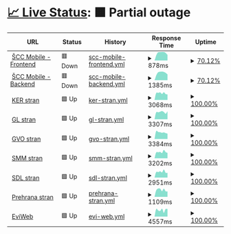 # [📈 Live Status](https://scc-mobile.github.io/monitor/): <!--live status--> **🟧 Partial outage**

<!--start: status pages-->
<!-- This summary is generated by Upptime (https://github.com/upptime/upptime) -->
<!-- Do not edit this manually, your changes will be overwritten -->
<!-- prettier-ignore -->
| URL | Status | History | Response Time | Uptime |
| --- | ------ | ------- | ------------- | ------ |
| <img alt="" src="https://scc-mobile.thepatik.eu.org/cvet_barvni.png" height="13"> [ŠCC Mobile - Frontend](https://scc-mobile.thepatik.eu.org) | 🟥 Down | [scc-mobile-frontend.yml](https://github.com/scc-mobile/monitor/commits/HEAD/history/scc-mobile-frontend.yml) | <details><summary><img alt="Response time graph" src="./graphs/scc-mobile-frontend/response-time-week.png" height="20"> 878ms</summary><br><a href="https://scc-mobile.github.io/monitor/history/scc-mobile-frontend"><img alt="Response time 765" src="https://img.shields.io/endpoint?url=https%3A%2F%2Fraw.githubusercontent.com%2Fscc-mobile%2Fmonitor%2FHEAD%2Fapi%2Fscc-mobile-frontend%2Fresponse-time.json"></a><br><a href="https://scc-mobile.github.io/monitor/history/scc-mobile-frontend"><img alt="24-hour response time 0" src="https://img.shields.io/endpoint?url=https%3A%2F%2Fraw.githubusercontent.com%2Fscc-mobile%2Fmonitor%2FHEAD%2Fapi%2Fscc-mobile-frontend%2Fresponse-time-day.json"></a><br><a href="https://scc-mobile.github.io/monitor/history/scc-mobile-frontend"><img alt="7-day response time 878" src="https://img.shields.io/endpoint?url=https%3A%2F%2Fraw.githubusercontent.com%2Fscc-mobile%2Fmonitor%2FHEAD%2Fapi%2Fscc-mobile-frontend%2Fresponse-time-week.json"></a><br><a href="https://scc-mobile.github.io/monitor/history/scc-mobile-frontend"><img alt="30-day response time 848" src="https://img.shields.io/endpoint?url=https%3A%2F%2Fraw.githubusercontent.com%2Fscc-mobile%2Fmonitor%2FHEAD%2Fapi%2Fscc-mobile-frontend%2Fresponse-time-month.json"></a><br><a href="https://scc-mobile.github.io/monitor/history/scc-mobile-frontend"><img alt="1-year response time 765" src="https://img.shields.io/endpoint?url=https%3A%2F%2Fraw.githubusercontent.com%2Fscc-mobile%2Fmonitor%2FHEAD%2Fapi%2Fscc-mobile-frontend%2Fresponse-time-year.json"></a></details> | <details><summary><a href="https://scc-mobile.github.io/monitor/history/scc-mobile-frontend">70.12%</a></summary><a href="https://scc-mobile.github.io/monitor/history/scc-mobile-frontend"><img alt="All-time uptime 98.22%" src="https://img.shields.io/endpoint?url=https%3A%2F%2Fraw.githubusercontent.com%2Fscc-mobile%2Fmonitor%2FHEAD%2Fapi%2Fscc-mobile-frontend%2Fuptime.json"></a><br><a href="https://scc-mobile.github.io/monitor/history/scc-mobile-frontend"><img alt="24-hour uptime 0.00%" src="https://img.shields.io/endpoint?url=https%3A%2F%2Fraw.githubusercontent.com%2Fscc-mobile%2Fmonitor%2FHEAD%2Fapi%2Fscc-mobile-frontend%2Fuptime-day.json"></a><br><a href="https://scc-mobile.github.io/monitor/history/scc-mobile-frontend"><img alt="7-day uptime 70.12%" src="https://img.shields.io/endpoint?url=https%3A%2F%2Fraw.githubusercontent.com%2Fscc-mobile%2Fmonitor%2FHEAD%2Fapi%2Fscc-mobile-frontend%2Fuptime-week.json"></a><br><a href="https://scc-mobile.github.io/monitor/history/scc-mobile-frontend"><img alt="30-day uptime 93.12%" src="https://img.shields.io/endpoint?url=https%3A%2F%2Fraw.githubusercontent.com%2Fscc-mobile%2Fmonitor%2FHEAD%2Fapi%2Fscc-mobile-frontend%2Fuptime-month.json"></a><br><a href="https://scc-mobile.github.io/monitor/history/scc-mobile-frontend"><img alt="1-year uptime 98.22%" src="https://img.shields.io/endpoint?url=https%3A%2F%2Fraw.githubusercontent.com%2Fscc-mobile%2Fmonitor%2FHEAD%2Fapi%2Fscc-mobile-frontend%2Fuptime-year.json"></a></details>
| <img alt="" src="https://scc-mobile.thepatik.eu.org/cvet_barvni.png" height="13"> [ŠCC Mobile - Backend](https://scc-mobile-api.thepatik.eu.org) | 🟥 Down | [scc-mobile-backend.yml](https://github.com/scc-mobile/monitor/commits/HEAD/history/scc-mobile-backend.yml) | <details><summary><img alt="Response time graph" src="./graphs/scc-mobile-backend/response-time-week.png" height="20"> 1385ms</summary><br><a href="https://scc-mobile.github.io/monitor/history/scc-mobile-backend"><img alt="Response time 1301" src="https://img.shields.io/endpoint?url=https%3A%2F%2Fraw.githubusercontent.com%2Fscc-mobile%2Fmonitor%2FHEAD%2Fapi%2Fscc-mobile-backend%2Fresponse-time.json"></a><br><a href="https://scc-mobile.github.io/monitor/history/scc-mobile-backend"><img alt="24-hour response time 0" src="https://img.shields.io/endpoint?url=https%3A%2F%2Fraw.githubusercontent.com%2Fscc-mobile%2Fmonitor%2FHEAD%2Fapi%2Fscc-mobile-backend%2Fresponse-time-day.json"></a><br><a href="https://scc-mobile.github.io/monitor/history/scc-mobile-backend"><img alt="7-day response time 1385" src="https://img.shields.io/endpoint?url=https%3A%2F%2Fraw.githubusercontent.com%2Fscc-mobile%2Fmonitor%2FHEAD%2Fapi%2Fscc-mobile-backend%2Fresponse-time-week.json"></a><br><a href="https://scc-mobile.github.io/monitor/history/scc-mobile-backend"><img alt="30-day response time 1362" src="https://img.shields.io/endpoint?url=https%3A%2F%2Fraw.githubusercontent.com%2Fscc-mobile%2Fmonitor%2FHEAD%2Fapi%2Fscc-mobile-backend%2Fresponse-time-month.json"></a><br><a href="https://scc-mobile.github.io/monitor/history/scc-mobile-backend"><img alt="1-year response time 1301" src="https://img.shields.io/endpoint?url=https%3A%2F%2Fraw.githubusercontent.com%2Fscc-mobile%2Fmonitor%2FHEAD%2Fapi%2Fscc-mobile-backend%2Fresponse-time-year.json"></a></details> | <details><summary><a href="https://scc-mobile.github.io/monitor/history/scc-mobile-backend">70.12%</a></summary><a href="https://scc-mobile.github.io/monitor/history/scc-mobile-backend"><img alt="All-time uptime 97.97%" src="https://img.shields.io/endpoint?url=https%3A%2F%2Fraw.githubusercontent.com%2Fscc-mobile%2Fmonitor%2FHEAD%2Fapi%2Fscc-mobile-backend%2Fuptime.json"></a><br><a href="https://scc-mobile.github.io/monitor/history/scc-mobile-backend"><img alt="24-hour uptime 0.00%" src="https://img.shields.io/endpoint?url=https%3A%2F%2Fraw.githubusercontent.com%2Fscc-mobile%2Fmonitor%2FHEAD%2Fapi%2Fscc-mobile-backend%2Fuptime-day.json"></a><br><a href="https://scc-mobile.github.io/monitor/history/scc-mobile-backend"><img alt="7-day uptime 70.12%" src="https://img.shields.io/endpoint?url=https%3A%2F%2Fraw.githubusercontent.com%2Fscc-mobile%2Fmonitor%2FHEAD%2Fapi%2Fscc-mobile-backend%2Fuptime-week.json"></a><br><a href="https://scc-mobile.github.io/monitor/history/scc-mobile-backend"><img alt="30-day uptime 93.12%" src="https://img.shields.io/endpoint?url=https%3A%2F%2Fraw.githubusercontent.com%2Fscc-mobile%2Fmonitor%2FHEAD%2Fapi%2Fscc-mobile-backend%2Fuptime-month.json"></a><br><a href="https://scc-mobile.github.io/monitor/history/scc-mobile-backend"><img alt="1-year uptime 97.97%" src="https://img.shields.io/endpoint?url=https%3A%2F%2Fraw.githubusercontent.com%2Fscc-mobile%2Fmonitor%2FHEAD%2Fapi%2Fscc-mobile-backend%2Fuptime-year.json"></a></details>
| <img alt="" src="https://scc-mobile.thepatik.eu.org/KER_cvet.png" height="13"> [KER stran](https://ker.sc-celje.si) | 🟩 Up | [ker-stran.yml](https://github.com/scc-mobile/monitor/commits/HEAD/history/ker-stran.yml) | <details><summary><img alt="Response time graph" src="./graphs/ker-stran/response-time-week.png" height="20"> 3068ms</summary><br><a href="https://scc-mobile.github.io/monitor/history/ker-stran"><img alt="Response time 2931" src="https://img.shields.io/endpoint?url=https%3A%2F%2Fraw.githubusercontent.com%2Fscc-mobile%2Fmonitor%2FHEAD%2Fapi%2Fker-stran%2Fresponse-time.json"></a><br><a href="https://scc-mobile.github.io/monitor/history/ker-stran"><img alt="24-hour response time 2504" src="https://img.shields.io/endpoint?url=https%3A%2F%2Fraw.githubusercontent.com%2Fscc-mobile%2Fmonitor%2FHEAD%2Fapi%2Fker-stran%2Fresponse-time-day.json"></a><br><a href="https://scc-mobile.github.io/monitor/history/ker-stran"><img alt="7-day response time 3068" src="https://img.shields.io/endpoint?url=https%3A%2F%2Fraw.githubusercontent.com%2Fscc-mobile%2Fmonitor%2FHEAD%2Fapi%2Fker-stran%2Fresponse-time-week.json"></a><br><a href="https://scc-mobile.github.io/monitor/history/ker-stran"><img alt="30-day response time 3015" src="https://img.shields.io/endpoint?url=https%3A%2F%2Fraw.githubusercontent.com%2Fscc-mobile%2Fmonitor%2FHEAD%2Fapi%2Fker-stran%2Fresponse-time-month.json"></a><br><a href="https://scc-mobile.github.io/monitor/history/ker-stran"><img alt="1-year response time 2931" src="https://img.shields.io/endpoint?url=https%3A%2F%2Fraw.githubusercontent.com%2Fscc-mobile%2Fmonitor%2FHEAD%2Fapi%2Fker-stran%2Fresponse-time-year.json"></a></details> | <details><summary><a href="https://scc-mobile.github.io/monitor/history/ker-stran">100.00%</a></summary><a href="https://scc-mobile.github.io/monitor/history/ker-stran"><img alt="All-time uptime 99.98%" src="https://img.shields.io/endpoint?url=https%3A%2F%2Fraw.githubusercontent.com%2Fscc-mobile%2Fmonitor%2FHEAD%2Fapi%2Fker-stran%2Fuptime.json"></a><br><a href="https://scc-mobile.github.io/monitor/history/ker-stran"><img alt="24-hour uptime 100.00%" src="https://img.shields.io/endpoint?url=https%3A%2F%2Fraw.githubusercontent.com%2Fscc-mobile%2Fmonitor%2FHEAD%2Fapi%2Fker-stran%2Fuptime-day.json"></a><br><a href="https://scc-mobile.github.io/monitor/history/ker-stran"><img alt="7-day uptime 100.00%" src="https://img.shields.io/endpoint?url=https%3A%2F%2Fraw.githubusercontent.com%2Fscc-mobile%2Fmonitor%2FHEAD%2Fapi%2Fker-stran%2Fuptime-week.json"></a><br><a href="https://scc-mobile.github.io/monitor/history/ker-stran"><img alt="30-day uptime 100.00%" src="https://img.shields.io/endpoint?url=https%3A%2F%2Fraw.githubusercontent.com%2Fscc-mobile%2Fmonitor%2FHEAD%2Fapi%2Fker-stran%2Fuptime-month.json"></a><br><a href="https://scc-mobile.github.io/monitor/history/ker-stran"><img alt="1-year uptime 99.98%" src="https://img.shields.io/endpoint?url=https%3A%2F%2Fraw.githubusercontent.com%2Fscc-mobile%2Fmonitor%2FHEAD%2Fapi%2Fker-stran%2Fuptime-year.json"></a></details>
| <img alt="" src="https://scc-mobile.thepatik.eu.org/GL_cvet.png" height="13"> [GL stran](https://gl.sc-celje.si) | 🟩 Up | [gl-stran.yml](https://github.com/scc-mobile/monitor/commits/HEAD/history/gl-stran.yml) | <details><summary><img alt="Response time graph" src="./graphs/gl-stran/response-time-week.png" height="20"> 3307ms</summary><br><a href="https://scc-mobile.github.io/monitor/history/gl-stran"><img alt="Response time 3229" src="https://img.shields.io/endpoint?url=https%3A%2F%2Fraw.githubusercontent.com%2Fscc-mobile%2Fmonitor%2FHEAD%2Fapi%2Fgl-stran%2Fresponse-time.json"></a><br><a href="https://scc-mobile.github.io/monitor/history/gl-stran"><img alt="24-hour response time 3615" src="https://img.shields.io/endpoint?url=https%3A%2F%2Fraw.githubusercontent.com%2Fscc-mobile%2Fmonitor%2FHEAD%2Fapi%2Fgl-stran%2Fresponse-time-day.json"></a><br><a href="https://scc-mobile.github.io/monitor/history/gl-stran"><img alt="7-day response time 3307" src="https://img.shields.io/endpoint?url=https%3A%2F%2Fraw.githubusercontent.com%2Fscc-mobile%2Fmonitor%2FHEAD%2Fapi%2Fgl-stran%2Fresponse-time-week.json"></a><br><a href="https://scc-mobile.github.io/monitor/history/gl-stran"><img alt="30-day response time 3400" src="https://img.shields.io/endpoint?url=https%3A%2F%2Fraw.githubusercontent.com%2Fscc-mobile%2Fmonitor%2FHEAD%2Fapi%2Fgl-stran%2Fresponse-time-month.json"></a><br><a href="https://scc-mobile.github.io/monitor/history/gl-stran"><img alt="1-year response time 3229" src="https://img.shields.io/endpoint?url=https%3A%2F%2Fraw.githubusercontent.com%2Fscc-mobile%2Fmonitor%2FHEAD%2Fapi%2Fgl-stran%2Fresponse-time-year.json"></a></details> | <details><summary><a href="https://scc-mobile.github.io/monitor/history/gl-stran">100.00%</a></summary><a href="https://scc-mobile.github.io/monitor/history/gl-stran"><img alt="All-time uptime 99.98%" src="https://img.shields.io/endpoint?url=https%3A%2F%2Fraw.githubusercontent.com%2Fscc-mobile%2Fmonitor%2FHEAD%2Fapi%2Fgl-stran%2Fuptime.json"></a><br><a href="https://scc-mobile.github.io/monitor/history/gl-stran"><img alt="24-hour uptime 100.00%" src="https://img.shields.io/endpoint?url=https%3A%2F%2Fraw.githubusercontent.com%2Fscc-mobile%2Fmonitor%2FHEAD%2Fapi%2Fgl-stran%2Fuptime-day.json"></a><br><a href="https://scc-mobile.github.io/monitor/history/gl-stran"><img alt="7-day uptime 100.00%" src="https://img.shields.io/endpoint?url=https%3A%2F%2Fraw.githubusercontent.com%2Fscc-mobile%2Fmonitor%2FHEAD%2Fapi%2Fgl-stran%2Fuptime-week.json"></a><br><a href="https://scc-mobile.github.io/monitor/history/gl-stran"><img alt="30-day uptime 100.00%" src="https://img.shields.io/endpoint?url=https%3A%2F%2Fraw.githubusercontent.com%2Fscc-mobile%2Fmonitor%2FHEAD%2Fapi%2Fgl-stran%2Fuptime-month.json"></a><br><a href="https://scc-mobile.github.io/monitor/history/gl-stran"><img alt="1-year uptime 99.98%" src="https://img.shields.io/endpoint?url=https%3A%2F%2Fraw.githubusercontent.com%2Fscc-mobile%2Fmonitor%2FHEAD%2Fapi%2Fgl-stran%2Fuptime-year.json"></a></details>
| <img alt="" src="https://scc-mobile.thepatik.eu.org/GVO_cvet.png" height="13"> [GVO stran](https://gvo.sc-celje.si) | 🟩 Up | [gvo-stran.yml](https://github.com/scc-mobile/monitor/commits/HEAD/history/gvo-stran.yml) | <details><summary><img alt="Response time graph" src="./graphs/gvo-stran/response-time-week.png" height="20"> 3384ms</summary><br><a href="https://scc-mobile.github.io/monitor/history/gvo-stran"><img alt="Response time 3290" src="https://img.shields.io/endpoint?url=https%3A%2F%2Fraw.githubusercontent.com%2Fscc-mobile%2Fmonitor%2FHEAD%2Fapi%2Fgvo-stran%2Fresponse-time.json"></a><br><a href="https://scc-mobile.github.io/monitor/history/gvo-stran"><img alt="24-hour response time 2720" src="https://img.shields.io/endpoint?url=https%3A%2F%2Fraw.githubusercontent.com%2Fscc-mobile%2Fmonitor%2FHEAD%2Fapi%2Fgvo-stran%2Fresponse-time-day.json"></a><br><a href="https://scc-mobile.github.io/monitor/history/gvo-stran"><img alt="7-day response time 3384" src="https://img.shields.io/endpoint?url=https%3A%2F%2Fraw.githubusercontent.com%2Fscc-mobile%2Fmonitor%2FHEAD%2Fapi%2Fgvo-stran%2Fresponse-time-week.json"></a><br><a href="https://scc-mobile.github.io/monitor/history/gvo-stran"><img alt="30-day response time 3624" src="https://img.shields.io/endpoint?url=https%3A%2F%2Fraw.githubusercontent.com%2Fscc-mobile%2Fmonitor%2FHEAD%2Fapi%2Fgvo-stran%2Fresponse-time-month.json"></a><br><a href="https://scc-mobile.github.io/monitor/history/gvo-stran"><img alt="1-year response time 3290" src="https://img.shields.io/endpoint?url=https%3A%2F%2Fraw.githubusercontent.com%2Fscc-mobile%2Fmonitor%2FHEAD%2Fapi%2Fgvo-stran%2Fresponse-time-year.json"></a></details> | <details><summary><a href="https://scc-mobile.github.io/monitor/history/gvo-stran">100.00%</a></summary><a href="https://scc-mobile.github.io/monitor/history/gvo-stran"><img alt="All-time uptime 99.99%" src="https://img.shields.io/endpoint?url=https%3A%2F%2Fraw.githubusercontent.com%2Fscc-mobile%2Fmonitor%2FHEAD%2Fapi%2Fgvo-stran%2Fuptime.json"></a><br><a href="https://scc-mobile.github.io/monitor/history/gvo-stran"><img alt="24-hour uptime 100.00%" src="https://img.shields.io/endpoint?url=https%3A%2F%2Fraw.githubusercontent.com%2Fscc-mobile%2Fmonitor%2FHEAD%2Fapi%2Fgvo-stran%2Fuptime-day.json"></a><br><a href="https://scc-mobile.github.io/monitor/history/gvo-stran"><img alt="7-day uptime 100.00%" src="https://img.shields.io/endpoint?url=https%3A%2F%2Fraw.githubusercontent.com%2Fscc-mobile%2Fmonitor%2FHEAD%2Fapi%2Fgvo-stran%2Fuptime-week.json"></a><br><a href="https://scc-mobile.github.io/monitor/history/gvo-stran"><img alt="30-day uptime 100.00%" src="https://img.shields.io/endpoint?url=https%3A%2F%2Fraw.githubusercontent.com%2Fscc-mobile%2Fmonitor%2FHEAD%2Fapi%2Fgvo-stran%2Fuptime-month.json"></a><br><a href="https://scc-mobile.github.io/monitor/history/gvo-stran"><img alt="1-year uptime 99.99%" src="https://img.shields.io/endpoint?url=https%3A%2F%2Fraw.githubusercontent.com%2Fscc-mobile%2Fmonitor%2FHEAD%2Fapi%2Fgvo-stran%2Fuptime-year.json"></a></details>
| <img alt="" src="https://scc-mobile.thepatik.eu.org/SMM_cvet.png" height="13"> [SMM stran](https://smm.sc-celje.si) | 🟩 Up | [smm-stran.yml](https://github.com/scc-mobile/monitor/commits/HEAD/history/smm-stran.yml) | <details><summary><img alt="Response time graph" src="./graphs/smm-stran/response-time-week.png" height="20"> 3202ms</summary><br><a href="https://scc-mobile.github.io/monitor/history/smm-stran"><img alt="Response time 3049" src="https://img.shields.io/endpoint?url=https%3A%2F%2Fraw.githubusercontent.com%2Fscc-mobile%2Fmonitor%2FHEAD%2Fapi%2Fsmm-stran%2Fresponse-time.json"></a><br><a href="https://scc-mobile.github.io/monitor/history/smm-stran"><img alt="24-hour response time 2746" src="https://img.shields.io/endpoint?url=https%3A%2F%2Fraw.githubusercontent.com%2Fscc-mobile%2Fmonitor%2FHEAD%2Fapi%2Fsmm-stran%2Fresponse-time-day.json"></a><br><a href="https://scc-mobile.github.io/monitor/history/smm-stran"><img alt="7-day response time 3202" src="https://img.shields.io/endpoint?url=https%3A%2F%2Fraw.githubusercontent.com%2Fscc-mobile%2Fmonitor%2FHEAD%2Fapi%2Fsmm-stran%2Fresponse-time-week.json"></a><br><a href="https://scc-mobile.github.io/monitor/history/smm-stran"><img alt="30-day response time 3168" src="https://img.shields.io/endpoint?url=https%3A%2F%2Fraw.githubusercontent.com%2Fscc-mobile%2Fmonitor%2FHEAD%2Fapi%2Fsmm-stran%2Fresponse-time-month.json"></a><br><a href="https://scc-mobile.github.io/monitor/history/smm-stran"><img alt="1-year response time 3049" src="https://img.shields.io/endpoint?url=https%3A%2F%2Fraw.githubusercontent.com%2Fscc-mobile%2Fmonitor%2FHEAD%2Fapi%2Fsmm-stran%2Fresponse-time-year.json"></a></details> | <details><summary><a href="https://scc-mobile.github.io/monitor/history/smm-stran">100.00%</a></summary><a href="https://scc-mobile.github.io/monitor/history/smm-stran"><img alt="All-time uptime 99.99%" src="https://img.shields.io/endpoint?url=https%3A%2F%2Fraw.githubusercontent.com%2Fscc-mobile%2Fmonitor%2FHEAD%2Fapi%2Fsmm-stran%2Fuptime.json"></a><br><a href="https://scc-mobile.github.io/monitor/history/smm-stran"><img alt="24-hour uptime 100.00%" src="https://img.shields.io/endpoint?url=https%3A%2F%2Fraw.githubusercontent.com%2Fscc-mobile%2Fmonitor%2FHEAD%2Fapi%2Fsmm-stran%2Fuptime-day.json"></a><br><a href="https://scc-mobile.github.io/monitor/history/smm-stran"><img alt="7-day uptime 100.00%" src="https://img.shields.io/endpoint?url=https%3A%2F%2Fraw.githubusercontent.com%2Fscc-mobile%2Fmonitor%2FHEAD%2Fapi%2Fsmm-stran%2Fuptime-week.json"></a><br><a href="https://scc-mobile.github.io/monitor/history/smm-stran"><img alt="30-day uptime 100.00%" src="https://img.shields.io/endpoint?url=https%3A%2F%2Fraw.githubusercontent.com%2Fscc-mobile%2Fmonitor%2FHEAD%2Fapi%2Fsmm-stran%2Fuptime-month.json"></a><br><a href="https://scc-mobile.github.io/monitor/history/smm-stran"><img alt="1-year uptime 99.99%" src="https://img.shields.io/endpoint?url=https%3A%2F%2Fraw.githubusercontent.com%2Fscc-mobile%2Fmonitor%2FHEAD%2Fapi%2Fsmm-stran%2Fuptime-year.json"></a></details>
| <img alt="" src="https://scc-mobile.thepatik.eu.org/SDL_cvet.png" height="13"> [SDL stran](https://sdl.sc-celje.si) | 🟩 Up | [sdl-stran.yml](https://github.com/scc-mobile/monitor/commits/HEAD/history/sdl-stran.yml) | <details><summary><img alt="Response time graph" src="./graphs/sdl-stran/response-time-week.png" height="20"> 2951ms</summary><br><a href="https://scc-mobile.github.io/monitor/history/sdl-stran"><img alt="Response time 2824" src="https://img.shields.io/endpoint?url=https%3A%2F%2Fraw.githubusercontent.com%2Fscc-mobile%2Fmonitor%2FHEAD%2Fapi%2Fsdl-stran%2Fresponse-time.json"></a><br><a href="https://scc-mobile.github.io/monitor/history/sdl-stran"><img alt="24-hour response time 2446" src="https://img.shields.io/endpoint?url=https%3A%2F%2Fraw.githubusercontent.com%2Fscc-mobile%2Fmonitor%2FHEAD%2Fapi%2Fsdl-stran%2Fresponse-time-day.json"></a><br><a href="https://scc-mobile.github.io/monitor/history/sdl-stran"><img alt="7-day response time 2951" src="https://img.shields.io/endpoint?url=https%3A%2F%2Fraw.githubusercontent.com%2Fscc-mobile%2Fmonitor%2FHEAD%2Fapi%2Fsdl-stran%2Fresponse-time-week.json"></a><br><a href="https://scc-mobile.github.io/monitor/history/sdl-stran"><img alt="30-day response time 2956" src="https://img.shields.io/endpoint?url=https%3A%2F%2Fraw.githubusercontent.com%2Fscc-mobile%2Fmonitor%2FHEAD%2Fapi%2Fsdl-stran%2Fresponse-time-month.json"></a><br><a href="https://scc-mobile.github.io/monitor/history/sdl-stran"><img alt="1-year response time 2824" src="https://img.shields.io/endpoint?url=https%3A%2F%2Fraw.githubusercontent.com%2Fscc-mobile%2Fmonitor%2FHEAD%2Fapi%2Fsdl-stran%2Fresponse-time-year.json"></a></details> | <details><summary><a href="https://scc-mobile.github.io/monitor/history/sdl-stran">100.00%</a></summary><a href="https://scc-mobile.github.io/monitor/history/sdl-stran"><img alt="All-time uptime 99.99%" src="https://img.shields.io/endpoint?url=https%3A%2F%2Fraw.githubusercontent.com%2Fscc-mobile%2Fmonitor%2FHEAD%2Fapi%2Fsdl-stran%2Fuptime.json"></a><br><a href="https://scc-mobile.github.io/monitor/history/sdl-stran"><img alt="24-hour uptime 100.00%" src="https://img.shields.io/endpoint?url=https%3A%2F%2Fraw.githubusercontent.com%2Fscc-mobile%2Fmonitor%2FHEAD%2Fapi%2Fsdl-stran%2Fuptime-day.json"></a><br><a href="https://scc-mobile.github.io/monitor/history/sdl-stran"><img alt="7-day uptime 100.00%" src="https://img.shields.io/endpoint?url=https%3A%2F%2Fraw.githubusercontent.com%2Fscc-mobile%2Fmonitor%2FHEAD%2Fapi%2Fsdl-stran%2Fuptime-week.json"></a><br><a href="https://scc-mobile.github.io/monitor/history/sdl-stran"><img alt="30-day uptime 100.00%" src="https://img.shields.io/endpoint?url=https%3A%2F%2Fraw.githubusercontent.com%2Fscc-mobile%2Fmonitor%2FHEAD%2Fapi%2Fsdl-stran%2Fuptime-month.json"></a><br><a href="https://scc-mobile.github.io/monitor/history/sdl-stran"><img alt="1-year uptime 99.99%" src="https://img.shields.io/endpoint?url=https%3A%2F%2Fraw.githubusercontent.com%2Fscc-mobile%2Fmonitor%2FHEAD%2Fapi%2Fsdl-stran%2Fuptime-year.json"></a></details>
| <img alt="" src="https://prehrana.sc-celje.si/assets/images/logo.png" height="13"> [Prehrana stran](https://prehrana.sc-celje.si) | 🟩 Up | [prehrana-stran.yml](https://github.com/scc-mobile/monitor/commits/HEAD/history/prehrana-stran.yml) | <details><summary><img alt="Response time graph" src="./graphs/prehrana-stran/response-time-week.png" height="20"> 1109ms</summary><br><a href="https://scc-mobile.github.io/monitor/history/prehrana-stran"><img alt="Response time 1325" src="https://img.shields.io/endpoint?url=https%3A%2F%2Fraw.githubusercontent.com%2Fscc-mobile%2Fmonitor%2FHEAD%2Fapi%2Fprehrana-stran%2Fresponse-time.json"></a><br><a href="https://scc-mobile.github.io/monitor/history/prehrana-stran"><img alt="24-hour response time 869" src="https://img.shields.io/endpoint?url=https%3A%2F%2Fraw.githubusercontent.com%2Fscc-mobile%2Fmonitor%2FHEAD%2Fapi%2Fprehrana-stran%2Fresponse-time-day.json"></a><br><a href="https://scc-mobile.github.io/monitor/history/prehrana-stran"><img alt="7-day response time 1109" src="https://img.shields.io/endpoint?url=https%3A%2F%2Fraw.githubusercontent.com%2Fscc-mobile%2Fmonitor%2FHEAD%2Fapi%2Fprehrana-stran%2Fresponse-time-week.json"></a><br><a href="https://scc-mobile.github.io/monitor/history/prehrana-stran"><img alt="30-day response time 1265" src="https://img.shields.io/endpoint?url=https%3A%2F%2Fraw.githubusercontent.com%2Fscc-mobile%2Fmonitor%2FHEAD%2Fapi%2Fprehrana-stran%2Fresponse-time-month.json"></a><br><a href="https://scc-mobile.github.io/monitor/history/prehrana-stran"><img alt="1-year response time 1325" src="https://img.shields.io/endpoint?url=https%3A%2F%2Fraw.githubusercontent.com%2Fscc-mobile%2Fmonitor%2FHEAD%2Fapi%2Fprehrana-stran%2Fresponse-time-year.json"></a></details> | <details><summary><a href="https://scc-mobile.github.io/monitor/history/prehrana-stran">100.00%</a></summary><a href="https://scc-mobile.github.io/monitor/history/prehrana-stran"><img alt="All-time uptime 99.99%" src="https://img.shields.io/endpoint?url=https%3A%2F%2Fraw.githubusercontent.com%2Fscc-mobile%2Fmonitor%2FHEAD%2Fapi%2Fprehrana-stran%2Fuptime.json"></a><br><a href="https://scc-mobile.github.io/monitor/history/prehrana-stran"><img alt="24-hour uptime 100.00%" src="https://img.shields.io/endpoint?url=https%3A%2F%2Fraw.githubusercontent.com%2Fscc-mobile%2Fmonitor%2FHEAD%2Fapi%2Fprehrana-stran%2Fuptime-day.json"></a><br><a href="https://scc-mobile.github.io/monitor/history/prehrana-stran"><img alt="7-day uptime 100.00%" src="https://img.shields.io/endpoint?url=https%3A%2F%2Fraw.githubusercontent.com%2Fscc-mobile%2Fmonitor%2FHEAD%2Fapi%2Fprehrana-stran%2Fuptime-week.json"></a><br><a href="https://scc-mobile.github.io/monitor/history/prehrana-stran"><img alt="30-day uptime 100.00%" src="https://img.shields.io/endpoint?url=https%3A%2F%2Fraw.githubusercontent.com%2Fscc-mobile%2Fmonitor%2FHEAD%2Fapi%2Fprehrana-stran%2Fuptime-month.json"></a><br><a href="https://scc-mobile.github.io/monitor/history/prehrana-stran"><img alt="1-year uptime 99.99%" src="https://img.shields.io/endpoint?url=https%3A%2F%2Fraw.githubusercontent.com%2Fscc-mobile%2Fmonitor%2FHEAD%2Fapi%2Fprehrana-stran%2Fuptime-year.json"></a></details>
| <img alt="" src="https://eportal.sc-celje.si/EWePortal/img/eviwebSIS.ico" height="13"> [EviWeb](https://eportal.sc-celje.si/EWePortal-cgi/EWePortal.exe/getdata?CID=000:-:0000000000&ACT=getPUBCID&PMD=3.086) | 🟩 Up | [evi-web.yml](https://github.com/scc-mobile/monitor/commits/HEAD/history/evi-web.yml) | <details><summary><img alt="Response time graph" src="./graphs/evi-web/response-time-week.png" height="20"> 4557ms</summary><br><a href="https://scc-mobile.github.io/monitor/history/evi-web"><img alt="Response time 2714" src="https://img.shields.io/endpoint?url=https%3A%2F%2Fraw.githubusercontent.com%2Fscc-mobile%2Fmonitor%2FHEAD%2Fapi%2Fevi-web%2Fresponse-time.json"></a><br><a href="https://scc-mobile.github.io/monitor/history/evi-web"><img alt="24-hour response time 5245" src="https://img.shields.io/endpoint?url=https%3A%2F%2Fraw.githubusercontent.com%2Fscc-mobile%2Fmonitor%2FHEAD%2Fapi%2Fevi-web%2Fresponse-time-day.json"></a><br><a href="https://scc-mobile.github.io/monitor/history/evi-web"><img alt="7-day response time 4557" src="https://img.shields.io/endpoint?url=https%3A%2F%2Fraw.githubusercontent.com%2Fscc-mobile%2Fmonitor%2FHEAD%2Fapi%2Fevi-web%2Fresponse-time-week.json"></a><br><a href="https://scc-mobile.github.io/monitor/history/evi-web"><img alt="30-day response time 3296" src="https://img.shields.io/endpoint?url=https%3A%2F%2Fraw.githubusercontent.com%2Fscc-mobile%2Fmonitor%2FHEAD%2Fapi%2Fevi-web%2Fresponse-time-month.json"></a><br><a href="https://scc-mobile.github.io/monitor/history/evi-web"><img alt="1-year response time 2714" src="https://img.shields.io/endpoint?url=https%3A%2F%2Fraw.githubusercontent.com%2Fscc-mobile%2Fmonitor%2FHEAD%2Fapi%2Fevi-web%2Fresponse-time-year.json"></a></details> | <details><summary><a href="https://scc-mobile.github.io/monitor/history/evi-web">100.00%</a></summary><a href="https://scc-mobile.github.io/monitor/history/evi-web"><img alt="All-time uptime 98.17%" src="https://img.shields.io/endpoint?url=https%3A%2F%2Fraw.githubusercontent.com%2Fscc-mobile%2Fmonitor%2FHEAD%2Fapi%2Fevi-web%2Fuptime.json"></a><br><a href="https://scc-mobile.github.io/monitor/history/evi-web"><img alt="24-hour uptime 100.00%" src="https://img.shields.io/endpoint?url=https%3A%2F%2Fraw.githubusercontent.com%2Fscc-mobile%2Fmonitor%2FHEAD%2Fapi%2Fevi-web%2Fuptime-day.json"></a><br><a href="https://scc-mobile.github.io/monitor/history/evi-web"><img alt="7-day uptime 100.00%" src="https://img.shields.io/endpoint?url=https%3A%2F%2Fraw.githubusercontent.com%2Fscc-mobile%2Fmonitor%2FHEAD%2Fapi%2Fevi-web%2Fuptime-week.json"></a><br><a href="https://scc-mobile.github.io/monitor/history/evi-web"><img alt="30-day uptime 100.00%" src="https://img.shields.io/endpoint?url=https%3A%2F%2Fraw.githubusercontent.com%2Fscc-mobile%2Fmonitor%2FHEAD%2Fapi%2Fevi-web%2Fuptime-month.json"></a><br><a href="https://scc-mobile.github.io/monitor/history/evi-web"><img alt="1-year uptime 98.17%" src="https://img.shields.io/endpoint?url=https%3A%2F%2Fraw.githubusercontent.com%2Fscc-mobile%2Fmonitor%2FHEAD%2Fapi%2Fevi-web%2Fuptime-year.json"></a></details>

<!--end: status pages-->
